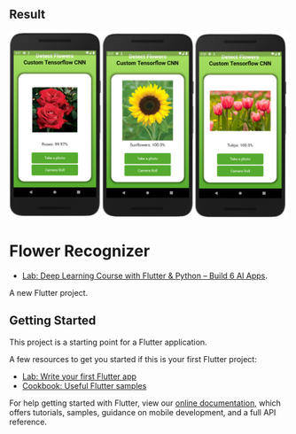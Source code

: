 ## Result
![image](https://github.com/vhtu/FlowerRecognizer/blob/master/img/all.png)

<!-- ## Image2
![image](https://github.com/vhtu/FlowerRecognizer/blob/master/img/img2.png)

## Image2
![image](https://github.com/vhtu/FlowerRecognizer/blob/master/img/img3.png) -->


# Flower Recognizer
- [Lab: Deep Learning Course with Flutter & Python – Build 6 AI Apps](https://www.udemy.com/course/flutter-deeplearning-course/).

A new Flutter project.

## Getting Started

This project is a starting point for a Flutter application.

A few resources to get you started if this is your first Flutter project:

- [Lab: Write your first Flutter app](https://flutter.dev/docs/get-started/codelab)
- [Cookbook: Useful Flutter samples](https://flutter.dev/docs/cookbook)

For help getting started with Flutter, view our
[online documentation](https://flutter.dev/docs), which offers tutorials,
samples, guidance on mobile development, and a full API reference.
